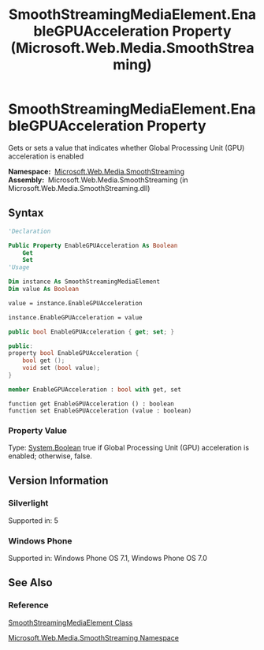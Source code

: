 ﻿---
title: SmoothStreamingMediaElement.EnableGPUAcceleration Property (Microsoft.Web.Media.SmoothStreaming)
TOCTitle: EnableGPUAcceleration Property
ms:assetid: P:Microsoft.Web.Media.SmoothStreaming.SmoothStreamingMediaElement.EnableGPUAcceleration
ms:mtpsurl: https://msdn.microsoft.com/en-us/library/microsoft.web.media.smoothstreaming.smoothstreamingmediaelement.enablegpuacceleration(v=VS.95)
ms:contentKeyID: 46307819
ms.date: 05/31/2012
mtps_version: v=VS.95
f1_keywords:
- Microsoft.Web.Media.SmoothStreaming.SmoothStreamingMediaElement.EnableGPUAcceleration
- Microsoft.Web.Media.SmoothStreaming.SmoothStreamingMediaElement.get_EnableGPUAcceleration
- Microsoft.Web.Media.SmoothStreaming.SmoothStreamingMediaElement.set_EnableGPUAcceleration
dev_langs:
- csharp
- jscript
- vb
- FSharp
- cpp
api_location:
- Microsoft.Web.Media.SmoothStreaming.dll
api_name:
- Microsoft.Web.Media.SmoothStreaming.SmoothStreamingMediaElement.EnableGPUAcceleration
- Microsoft.Web.Media.SmoothStreaming.SmoothStreamingMediaElement.get_EnableGPUAcceleration
- Microsoft.Web.Media.SmoothStreaming.SmoothStreamingMediaElement.set_EnableGPUAcceleration
api_type:
- Managed
topic_type:
- apiref
- kbSyntax
product_family_name: VS
ROBOTS: INDEX,FOLLOW
---

# SmoothStreamingMediaElement.EnableGPUAcceleration Property

Gets or sets a value that indicates whether Global Processing Unit (GPU) acceleration is enabled

**Namespace:**  [Microsoft.Web.Media.SmoothStreaming](microsoft-web-media-smoothstreaming-namespace_1.md)  
**Assembly:**  Microsoft.Web.Media.SmoothStreaming (in Microsoft.Web.Media.SmoothStreaming.dll)

## Syntax

```vb
'Declaration

Public Property EnableGPUAcceleration As Boolean
    Get
    Set
'Usage

Dim instance As SmoothStreamingMediaElement
Dim value As Boolean

value = instance.EnableGPUAcceleration

instance.EnableGPUAcceleration = value
```

```csharp
public bool EnableGPUAcceleration { get; set; }
```

```cpp
public:
property bool EnableGPUAcceleration {
    bool get ();
    void set (bool value);
}
```

``` fsharp
member EnableGPUAcceleration : bool with get, set
```

```jscript
function get EnableGPUAcceleration () : boolean
function set EnableGPUAcceleration (value : boolean)
```

### Property Value

Type: [System.Boolean](https://msdn.microsoft.com/library/a28wyd50\(v=vs.95\))  
true if Global Processing Unit (GPU) acceleration is enabled; otherwise, false.

## Version Information

### Silverlight

Supported in: 5  

### Windows Phone

Supported in: Windows Phone OS 7.1, Windows Phone OS 7.0  

## See Also

### Reference

[SmoothStreamingMediaElement Class](smoothstreamingmediaelement-class-microsoft-web-media-smoothstreaming_1.md)

[Microsoft.Web.Media.SmoothStreaming Namespace](microsoft-web-media-smoothstreaming-namespace_1.md)

